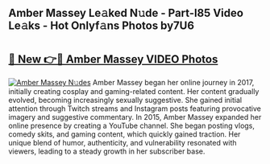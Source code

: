 ## Amber Massey Le𝚊ked N𝚞de - Part-l85 Video Le𝚊ks - Hot Onlyf𝚊ns Photos by7U6

# <h2><a href="http://ab15921.deff.icu/?id=Amber+Massey">🔗 New 👉🔴 Amber Massey VIDEO Photos</a></h2>

[![Amber Massey N𝚞des](https://i.imgur.com/rIISA9y.gif)](http://ab15921.deff.icu/?id=Amber+Massey)
Amber Massey began her online journey in 2017, initially creating cosplay and gaming-related content. Her content gradually evolved, becoming increasingly sexually suggestive. She gained initial attention through Twitch streams and Instagram posts featuring provocative imagery and suggestive commentary. In 2015, Amber Massey expanded her online presence by creating a YouTube channel. She began posting vlogs, comedy skits, and gaming content, which quickly gained traction. Her unique blend of humor, authenticity, and vulnerability resonated with viewers, leading to a steady growth in her subscriber base.
